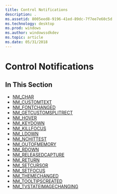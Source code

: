 ```yaml
---
title: Control Notifications
description: .
ms.assetid: 8005eed8-9196-41ed-89dc-7f7ee7e60c5d
ms.technology: desktop
ms.prod: windows
ms.author: windowssdkdev
ms.topic: article
ms.date: 05/31/2018
---
```


# Control Notifications

## In This Section

-   [NM\_CHAR](nm-char.md)
-   [NM\_CUSTOMTEXT](nm-customtext.md)
-   [NM\_FONTCHANGED](nm-fontchanged.md)
-   [NM\_GETCUSTOMSPLITRECT](nm-getcustomsplitrect.md)
-   [NM\_HOVER](nm-hover.md)
-   [NM\_KEYDOWN](nm-keydown.md)
-   [NM\_KILLFOCUS](nm-killfocus.md)
-   [NM\_LDOWN](nm-ldown.md)
-   [NM\_NCHITTEST](nm-nchittest.md)
-   [NM\_OUTOFMEMORY](nm-outofmemory.md)
-   [NM\_RDOWN](nm-rdown.md)
-   [NM\_RELEASEDCAPTURE](nm-releasedcapture.md)
-   [NM\_RETURN](nm-return.md)
-   [NM\_SETCURSOR](nm-setcursor.md)
-   [NM\_SETFOCUS](nm-setfocus.md)
-   [NM\_THEMECHANGED](nm-themechanged.md)
-   [NM\_TOOLTIPSCREATED](nm-tooltipscreated.md)
-   [NM\_TVSTATEIMAGECHANGING](nm-tvstateimagechanging.md)

 

 




